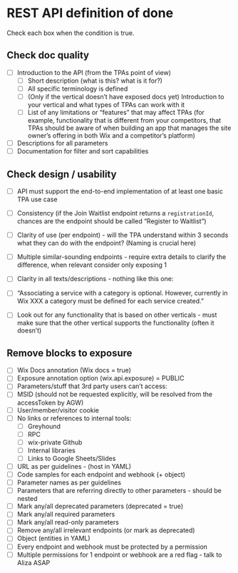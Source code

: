 # REST API definition of done

Check each box when the condition is true.

## Check doc quality

 - [ ] Introduction to the API (from the TPAs point of view)
   - [ ] Short description (what is this? what is it for?)
   - [ ]  All specific terminology is defined
   - [ ] (Only if the vertical doesn’t have exposed docs yet) Introduction to your vertical and what types of TPAs can work with it
   - [ ] List of any limitations or “features” that may affect TPAs (for example, functionality that is different from your competitors, that TPAs should be aware of when building an app that manages the site owner’s offering in both Wix and a competitor’s platform)
- [ ] Descriptions for all parameters
- [ ] Documentation for filter and sort capabilities

## Check design / usability 

- [ ] API must support the end-to-end implementation of at least one basic TPA use case
- [ ] Consistency (if the Join Waitlist endpoint returns a `registrationId`, chances are the endpoint should be called “Register to Waitlist”)
- [ ] Clarity of use (per endpoint) - will the TPA understand within 3 seconds what they can do with the endpoint? (Naming is crucial here)
- [ ] Multiple similar-sounding endpoints - require extra details to clarify the difference, when relevant consider only exposing 1
- [ ] Clarity in all texts/descriptions - nothing like this one:
- [ ] “Associating a service with a category is optional. However, currently in Wix XXX a category must be defined for each service created.”
- [ ] Look out for any functionality that is based on other verticals - must make sure that the other vertical supports the functionality (often it doesn’t)


## Remove blocks to exposure

- [ ] Wix Docs annotation (Wix docs = true)
 - [ ] Exposure annotation option (wix.api.exposure) = PUBLIC
 - [ ] Parameters/stuff that 3rd party users can’t access:
 - [ ] MSID (should not be requested explicitly, will be resolved from the accessToken by AGW)
 - [ ] User/member/visitor cookie 
 - [ ] No links or references to internal tools: 
   - [ ] Greyhound 	
   - [ ] RPC 
   - [ ] wix-private Github
   - [ ] Internal libraries
   - [ ] Links to Google Sheets/Slides
 - [ ] URL as per guidelines - (host in YAML)
 - [ ] Code samples for each endpoint and webhook (+ object)
 - [ ] Parameter names as per guidelines
 - [ ] Parameters that are referring directly to other parameters - should be nested
 - [ ] Mark any/all deprecated parameters (deprecated = true)
 - [ ] Mark any/all required parameters
 - [ ] Mark any/all read-only parameters
 - [ ] Remove any/all irrelevant endpoints (or mark as deprecated)
 - [ ] Object (entities in YAML)
 - [ ] Every endpoint and webhook must be protected by a permission
 - [ ] Multiple permissions for 1 endpoint or webhook are a red flag - talk to Aliza ASAP

<?--- based on https://docs.google.com/document/d/1hhQrnA07TMjYaX_c05mHRf5jjqtDSSFrxlzfMZ93xdA/edit?userstoinvite=laurake%40wix.com&actionButton=1# --->
